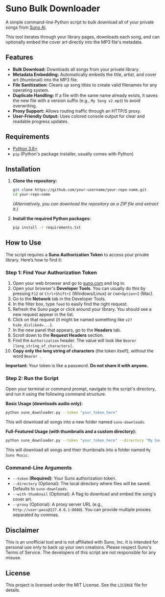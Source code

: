 # Suno Bulk Downloader

A simple command-line Python script to bulk download all of your private songs from [Suno AI](https://suno.com/).

This tool iterates through your library pages, downloads each song, and can optionally embed the cover art directly into the MP3 file's metadata.


## Features

- **Bulk Download:** Downloads all songs from your private library.
- **Metadata Embedding:** Automatically embeds the title, artist, and cover art (thumbnail) into the MP3 file.
- **File Sanitization:** Cleans up song titles to create valid filenames for any operating system.
- **Duplicate Handling:** If a file with the same name already exists, it saves the new file with a version suffix (e.g., `My Song v2.mp3`) to avoid overwriting.
- **Proxy Support:** Allows routing traffic through an HTTP/S proxy.
- **User-Friendly Output:** Uses colored console output for clear and readable progress updates.

## Requirements

- [Python 3.6+](https://www.python.org/downloads/)
- `pip` (Python's package installer, usually comes with Python)

## Installation

1.  **Clone the repository:**
    ```bash
    git clone https://github.com/your-username/your-repo-name.git
    cd your-repo-name
    ```
    *(Alternatively, you can download the repository as a ZIP file and extract it.)*

2.  **Install the required Python packages:**
    ```bash
    pip install -r requirements.txt
    ```

## How to Use

The script requires a **Suno Authorization Token** to access your private library. Here’s how to find it:

### Step 1: Find Your Authorization Token

1.  Open your web browser and go to [suno.com](https://suno.com/) and log in.
2.  Open your browser's **Developer Tools**. You can usually do this by pressing `F12` or `Ctrl+Shift+I` (Windows/Linux) or `Cmd+Option+I` (Mac).
3.  Go to the **Network** tab in the Developer Tools.
4.  In the filter box, type `feed` to easily find the right request.
5.  Refresh the Suno page or click around your library. You should see a new request appear in the list.
6.  Click on that request (it might be named something like `v2?hide_disliked=...`).
7.  In the new panel that appears, go to the **Headers** tab.
8.  Scroll down to the **Request Headers** section.
9.  Find the `Authorization` header. The value will look like `Bearer [long_string_of_characters]`.
10. **Copy only the long string of characters** (the token itself), *without* the word `Bearer `.



**Important:** Your token is like a password. **Do not share it with anyone.**

### Step 2: Run the Script

Open your terminal or command prompt, navigate to the script's directory, and run it using the following command structure.

**Basic Usage (downloads audio only):**
```bash
python suno_downloader.py --token "your_token_here"
```
This will download all songs into a new folder named `suno-downloads`.

**Full-Featured Usage (with thumbnails and a custom directory):**
```bash
python suno_downloader.py --token "your_token_here" --directory "My Suno Music" --with-thumbnail
```
This will download all songs and their thumbnails into a folder named `My Suno Music`.

### Command-Line Arguments

- `--token` **(Required)**: Your Suno authorization token.
- `--directory` (Optional): The local directory where files will be saved. Defaults to `suno-downloads`.
- `--with-thumbnail` (Optional): A flag to download and embed the song's cover art.
- `--proxy` (Optional): A proxy server URL (e.g., `http://user:pass@127.0.0.1:8080`). You can provide multiple proxies separated by commas.

## Disclaimer

This is an unofficial tool and is not affiliated with Suno, Inc. It is intended for personal use only to back up your own creations. Please respect Suno's Terms of Service. The developers of this script are not responsible for any misuse.

## License

This project is licensed under the MIT License. See the `LICENSE` file for details.
